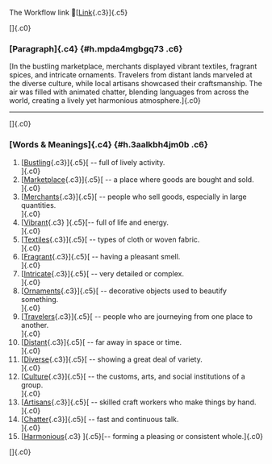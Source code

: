 The Workflow link
👏[[Link](https://www.google.com/url?q=http://www.google.com&sa=D&source=editors&ust=1758864289611769&usg=AOvVaw0CLTGkuYnlc5E_2IeUTgGx){.c3}]{.c5}

[]{.c0}

### [Paragraph]{.c4} {#h.mpda4mgbgq73 .c6}

[In the bustling marketplace, merchants displayed vibrant textiles,
fragrant spices, and intricate ornaments. Travelers from distant lands
marveled at the diverse culture, while local artisans showcased their
craftsmanship. The air was filled with animated chatter, blending
languages from across the world, creating a lively yet harmonious
atmosphere.]{.c0}

------------------------------------------------------------------------

[]{.c0}

### [Words & Meanings]{.c4} {#h.3aalkbh4jm0b .c6}

1.  [[Bustling](https://www.google.com/url?q=http://www.google.com&sa=D&source=editors&ust=1758864289612417&usg=AOvVaw0Po2folBEKv8dmT8melztF){.c3}]{.c5}[ --
    full of lively activity.\
    ]{.c0}
2.  [[Marketplace](https://www.google.com/url?q=http://www.google.com&sa=D&source=editors&ust=1758864289612545&usg=AOvVaw2NLNjR0UYIP3YkbyL629Gw){.c3}]{.c5}[ --
    a place where goods are bought and sold.\
    ]{.c0}
3.  [[Merchants](https://www.google.com/url?q=http://www.google.com&sa=D&source=editors&ust=1758864289612668&usg=AOvVaw0Qxr8j1hBvxKf1Nu3urAwG){.c3}]{.c5}[ --
    people who sell goods, especially in large quantities.\
    ]{.c0}
4.  [[Vibrant](https://www.google.com/url?q=http://www.google.com&sa=D&source=editors&ust=1758864289612795&usg=AOvVaw3w9by1Fssudn3JuEKbc-qo){.c3}
    ]{.c5}[-- full of life and energy.\
    ]{.c0}
5.  [[Textiles](https://www.google.com/url?q=http://www.google.com&sa=D&source=editors&ust=1758864289612898&usg=AOvVaw14XD9HKMb099WjZKVKUckG){.c3}]{.c5}[ --
    types of cloth or woven fabric.\
    ]{.c0}
6.  [[Fragrant](https://www.google.com/url?q=http://www.google.com&sa=D&source=editors&ust=1758864289613004&usg=AOvVaw1UFK2y_VWcGYkRe94i-2IU){.c3}]{.c5}[ --
    having a pleasant smell.\
    ]{.c0}
7.  [[Intricate](https://www.google.com/url?q=http://www.google.com&sa=D&source=editors&ust=1758864289613105&usg=AOvVaw1EgSO0yYM176hA4RilhiD_){.c3}]{.c5}[ --
    very detailed or complex.\
    ]{.c0}
8.  [[Ornaments](https://www.google.com/url?q=http://www.google.com&sa=D&source=editors&ust=1758864289613204&usg=AOvVaw1VdN6EAdDYta_Hw7KsYsAS){.c3}]{.c5}[ --
    decorative objects used to beautify something.\
    ]{.c0}
9.  [[Travelers](https://www.google.com/url?q=http://www.google.com&sa=D&source=editors&ust=1758864289613323&usg=AOvVaw1karyTrs2jGPzi8nSvbcA0){.c3}]{.c5}[ --
    people who are journeying from one place to another.\
    ]{.c0}
10. [[Distant](https://www.google.com/url?q=http://www.google.com&sa=D&source=editors&ust=1758864289613445&usg=AOvVaw2pv0yQY77dfgzk4zMfXUbr){.c3}]{.c5}[ --
    far away in space or time.\
    ]{.c0}
11. [[Diverse](https://www.google.com/url?q=http://www.google.com&sa=D&source=editors&ust=1758864289613543&usg=AOvVaw24uAJtYaIE0g4Qav4lFMl7){.c3}]{.c5}[ --
    showing a great deal of variety.\
    ]{.c0}
12. [[Culture](https://www.google.com/url?q=http://www.google.com&sa=D&source=editors&ust=1758864289613645&usg=AOvVaw3nPykT3OSKar67EPbaCFZm){.c3}]{.c5}[ --
    the customs, arts, and social institutions of a group.\
    ]{.c0}
13. [[Artisans](https://www.google.com/url?q=http://www.google.com&sa=D&source=editors&ust=1758864289613768&usg=AOvVaw1FFpHYE_MNUE1QMg8yC2qp){.c3}]{.c5}[ --
    skilled craft workers who make things by hand.\
    ]{.c0}
14. [[Chatter](https://www.google.com/url?q=http://www.google.com&sa=D&source=editors&ust=1758864289613885&usg=AOvVaw003gqVdWtoMD5Okv5DYyg-){.c3}]{.c5}[ --
    fast and continuous talk.\
    ]{.c0}
15. [[Harmonious](https://www.google.com/url?q=http://www.google.com&sa=D&source=editors&ust=1758864289614005&usg=AOvVaw1UHhBF-lubOxHxZm0Y5t85){.c3}
    ]{.c5}[-- forming a pleasing or consistent whole.]{.c0}

[]{.c0}
